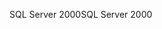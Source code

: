 <span data-ttu-id="0a5c0-101">SQL Server 2000</span><span class="sxs-lookup"><span data-stu-id="0a5c0-101">SQL Server 2000</span></span>